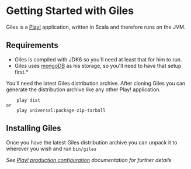 # Getting Started with Giles

Giles is a [Play!](http://www.playframework.com/) application, written in Scala and therefore runs on the JVM.

## Requirements

- Giles is compiled with JDK6 so you'll need at least that for him to run.
- Giles uses [mongoDB](http://www.mongodb.org/) as his storage, so you'll need to have that setup first.*

You'll need the latest Giles distribution archive. After cloning Giles you can generate the distribution archive like
any other Play! application.

        play dist
    or
        play universal:package-zip-tarball

## Installing Giles

Once you have the latest Giles distribution archive you can unpack it to wherever you wish and run `bin/giles`

*See [Play! production configuration](http://www.playframework.com/documentation/2.2.x/ProductionConfiguration)
documentation for further details*
